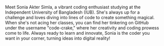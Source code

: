 Meet Sonia Akter Simla, a vibrant coding enthusiast studying at the Independent University of Bangladesh (IUB). She's always up for a challenge and loves diving into lines of code to create something magical. When she's not acing her classes, you can find her tinkering on GitHub under the username "code-crake," where her creativity and coding prowess come to life. Always ready to learn and innovate, Sonia is the coder you want in your corner, turning ideas into digital reality!
